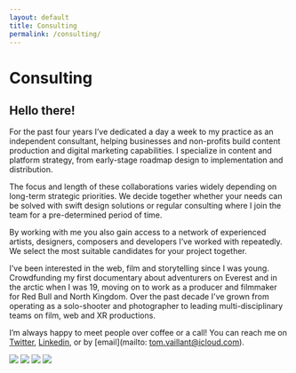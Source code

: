 ```yaml
---
layout: default
title: Consulting
permalink: /consulting/
---
```


# Consulting

## Hello there!
    
For the past four years I’ve dedicated a day a week to my practice as an independent consultant, helping businesses and non-profits build content production and digital marketing capabilities. I specialize in content and platform strategy, from early-stage roadmap design to implementation and distribution.

The focus and length of these collaborations varies widely depending on long-term strategic priorities. We decide together whether your needs can be solved with swift design solutions or regular consulting where I join the team for a pre-determined period of time. 

By working with me you also gain access to a network of experienced artists, designers, composers and developers I’ve worked with repeatedly. We select the most suitable candidates for your project together. 

I’ve been interested in the web, film and storytelling since I was young. Crowdfunding my first documentary about adventurers on Everest and in the arctic when I was 19, moving on to work as a producer and filmmaker for Red Bull and North Kingdom. Over the past decade I've grown from operating as a solo-shooter and photographer to leading multi-disciplinary teams on film, web and XR productions. 

I’m always happy to meet people over coffee or a call! You can reach me on [Twitter](https://twitter.com/buriedsignals), [Linkedin](https://www.linkedin.com/in/tomvaillant/), or by [email](mailto: tom.vaillant@icloud.com).

<div class="consulting-logos">
    <img src="../assets/img/redbull.png">
    <img src="../assets/img/northkingdom.png">
    <img src="../assets/img/seedstars.png">
    <img src="../assets/img/immersive-garden.jpg">
</div>